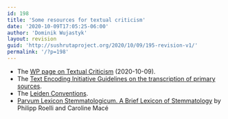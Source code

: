 ```yaml
---
id: 198
title: 'Some resources for textual criticism'
date: '2020-10-09T17:05:25-06:00'
author: 'Dominik Wujastyk'
layout: revision
guid: 'http://sushrutaproject.org/2020/10/09/195-revision-v1/'
permalink: '/?p=198'
---
```


- The [WP page on Textual Criticism](https://en.wikipedia.org/wiki/Textual_criticism) (2020-10-09).
- The [Text Encoding Initiative Guidelines on the transcription of primary sources](https://tei-c.org/release/doc/tei-p5-doc/en/html/PH.html).
- The [Leiden Conventions](https://en.wikipedia.org/wiki/Leiden_Conventions).
- [Parvum Lexicon Stemmatologicum. A Brief Lexicon of Stemmatology](https://doi.org/10.5167/uzh-121539) by Philipp Roelli and Caroline Macé